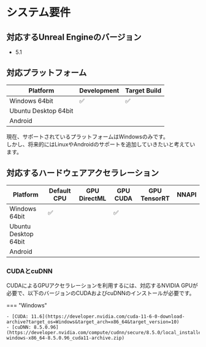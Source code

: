 # システム要件

## 対応するUnreal Engineのバージョン

- 5.1

## 対応プラットフォーム

| Platform                   | Development | Target Build |
| -------------------------- | ----------- | ------------ |
| Windows 64bit              | ✅          | ✅          |
| Ubuntu Desktop 64bit       |             |              | 
| Android                    |             |              |

現在、サポートされているプラットフォームはWindowsのみです。  
しかし、将来的にはLinuxやAndroidのサポートを追加していきたいと考えています。

## 対応するハードウェアアクセラレーション 

| Platform                   | Default CPU | GPU DirectML | GPU CUDA | GPU TensorRT | NNAPI |
| -------------------------- | ----------- | ------------ | -------- |------------- | ----- |
| Windows 64bit              | ✅          |              | ✅      |              |       |
| Ubuntu Desktop 64bit       |             |              |          |              |       |
| Android                    |             |              |          |              |       |

<!-- - To use GPU acceleration with DirectML, a DirectX 12 capable GPU is required. -->
    
### CUDAとcuDNN

CUDAによるGPUアクセラレーションを利用するには、対応するNVIDIA GPUが必要で、以下のバージョンのCUDAおよびcuDNNのインストールが必要です。

=== "Windows"

    - [CUDA: 11.6](https://developer.nvidia.com/cuda-11-6-0-download-archive?target_os=Windows&target_arch=x86_64&target_version=10)
    - [cuDNN: 8.5.0.96](https://developer.nvidia.com/compute/cudnn/secure/8.5.0/local_installers/11.7/cudnn-windows-x86_64-8.5.0.96_cuda11-archive.zip)

<!-- === "Linux"

    - CUDA: 11.6
    - cuDNN: 8.2.4 -->
